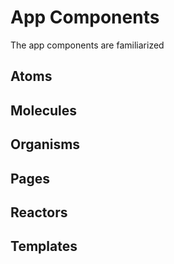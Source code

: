 # App Components
The app components are familiarized

## Atoms

## Molecules

## Organisms

## Pages

## Reactors

## Templates
